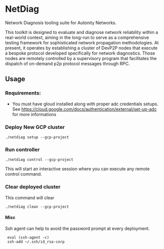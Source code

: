 # NetDiag

Network Diagnosis tooling suite for Autonity Networks. 

This toolkit is designed to evaluate and diagnose network reliability within a real-world context, aiming in the
long-run to serve as a comprehensive testing framework for sophisticated network propagation methodologies.
At present, it operates by establishing a cluster of DevP2P nodes that execute a bespoke protocol
developed specifically for network diagnostics. Those nodes are remotely controlled by a supervisory program that
facilitates the dispatch of on-demand p2p protocol messages through RPC.

## Usage
### Requirements:

- You must have gloud installed along with proper adc credentials setups. 
See https://cloud.google.com/docs/authentication/external/set-up-adc for more informations

### Deploy New GCP cluster

`./netdiag setup --gcp-project`

### Run controller

`./netdiag control --gcp-project`

This will start an interactive session where you can execute any remote control command.

### Clear deployed cluster

This command will clear

`./netdiag clean --gcp-project`

#### Misc

Ssh agent can help to avoid the password prompt at every deployment.

```
 eval (ssh-agent -c) 
 ssh-add ~/.ssh/id_rsa-corp
```
